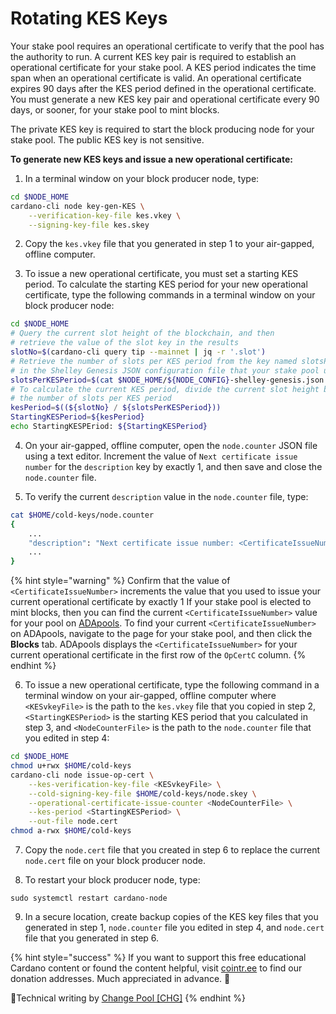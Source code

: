 # Rotating KES Keys

Your stake pool requires an operational certificate to verify that the pool has the authority to run. A current KES key pair is required to establish an operational certificate for your stake pool. A KES period indicates the time span when an operational certificate is valid. An operational certificate expires 90 days after the KES period defined in the operational certificate. You must generate a new KES key pair and operational certificate every 90 days, or sooner, for your stake pool to mint blocks.

The private KES key is required to start the block producing node for your stake pool. The public KES key is not sensitive.

<!-- References: https://developers.cardano.org/docs/operate-a-stake-pool/cardano-key-pairs
https://testnets.cardano.org/en/testnets/cardano/get-started/creating-a-stake-pool/ -->

**To generate new KES keys and issue a new operational certificate:**

1. In a terminal window on your block producer node, type:
```bash
cd $NODE_HOME
cardano-cli node key-gen-KES \
    --verification-key-file kes.vkey \
    --signing-key-file kes.skey
```

2. Copy the `kes.vkey` file that you generated in step 1 to your air-gapped, offline computer.

3. To issue a new operational certificate, you must set a starting KES period. To calculate the starting KES period for your new operational certificate, type the following commands in a terminal window on your block producer node:
```bash
cd $NODE_HOME
# Query the current slot height of the blockchain, and then
# retrieve the value of the slot key in the results
slotNo=$(cardano-cli query tip --mainnet | jq -r '.slot')
# Retrieve the number of slots per KES period from the key named slotsPerKESPeriod 
# in the Shelley Genesis JSON configuration file that your stake pool uses
slotsPerKESPeriod=$(cat $NODE_HOME/${NODE_CONFIG}-shelley-genesis.json | jq -r '.slotsPerKESPeriod')
# To calculate the current KES period, divide the current slot height by
# the number of slots per KES period
kesPeriod=$((${slotNo} / ${slotsPerKESPeriod}))
StartingKESPeriod=${kesPeriod}
echo StartingKESPEriod: ${StartingKESPeriod}
```

4. On your air-gapped, offline computer, open the `node.counter` JSON file using a text editor. Increment the value of `Next certificate issue number` for the `description` key by exactly 1, and then save and close the `node.counter` file.

5. To verify the current `description` value in the `node.counter` file, type:
```bash
cat $HOME/cold-keys/node.counter
{
    ...
    "description": "Next certificate issue number: <CertificateIssueNumber>",
    ...
}
```  
{% hint style="warning" %}
Confirm that the value of `<CertificateIssueNumber>` increments the value that you used to issue your current operational certificate by exactly 1 If your stake pool is elected to mint blocks, then you can find the current `<CertificateIssueNumber>` value for your pool on [ADApools](https://adapools.org). To find your current `<CertificateIssueNumber>` on ADApools, navigate to the page for your stake pool, and then click the **Blocks** tab. ADApools displays the `<CertificateIssueNumber>` for your current operational certificate in the first row of the `OpCertC` column.
{% endhint %}

6. To issue a new operational certificate, type the following command in a terminal window on your air-gapped, offline computer where `<KESvkeyFile>` is the path to the `kes.vkey` file that you copied in step 2, `<StartingKESPeriod>` is the starting KES period that you calculated in step 3, and `<NodeCounterFile>` is the path to the `node.counter` file that you edited in step 4:
```bash
cd $NODE_HOME
chmod u+rwx $HOME/cold-keys
cardano-cli node issue-op-cert \
    --kes-verification-key-file <KESvkeyFile> \
    --cold-signing-key-file $HOME/cold-keys/node.skey \
    --operational-certificate-issue-counter <NodeCounterFile> \
    --kes-period <StartingKESPeriod> \
    --out-file node.cert
chmod a-rwx $HOME/cold-keys
```

7. Copy the `node.cert` file that you created in step 6 to replace the current `node.cert` file on your block producer node.

8. To restart your block producer node, type:
```
sudo systemctl restart cardano-node
```

9. In a secure location, create backup copies of the KES key files that you generated in step 1, `node.counter` file you edited in step 4, and `node.cert` file that you generated in step 6.

{% hint style="success" %}
If you want to support this free educational Cardano content or found the content helpful, visit [cointr.ee](https://cointr.ee/coincashew) to find our donation addresses. Much appreciated in advance. :pray:

:ledger:Technical writing by [Change Pool \[CHG\]](https://change.paradoxicalsphere.com)
{% endhint %}
